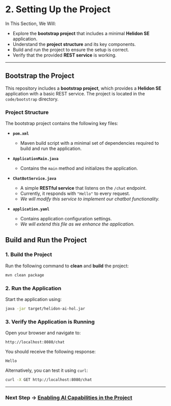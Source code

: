 # 2. Setting Up the Project

In This Section, We Will:

- Explore the **bootstrap project** that includes a minimal **Helidon SE** application.
- Understand the **project structure** and its key components.
- Build and run the project to ensure the setup is correct.
- Verify that the provided **REST service** is working.

---

## Bootstrap the Project

This repository includes a **bootstrap project**, which provides a **Helidon SE** application with a basic REST service. The project is located in the `code/bootstrap` directory.

### Project Structure
The bootstrap project contains the following key files:

- **`pom.xml`**
   - Maven build script with a minimal set of dependencies required to build and run the application.

- **`ApplicationMain.java`**
   - Contains the `main` method and initializes the application.

- **`ChatBotService.java`**
   - A simple **RESTful service** that listens on the `/chat` endpoint.
   - Currently, it responds with `"Hello"` to every request.
   - _We will modify this service to implement our chatbot functionality._

- **`application.yaml`**
   - Contains application configuration settings.
   - _We will extend this file as we enhance the application._

## Build and Run the Project

### 1. Build the Project
Run the following command to **clean** and **build** the project:

```sh
mvn clean package
```

### 2. Run the Application
Start the application using:

```sh
java -jar target/helidon-ai-hol.jar
```

### 3. Verify the Application is Running

Open your browser and navigate to:

```
http://localhost:8080/chat
```

You should receive the following response:

```
Hello
```

Alternatively, you can test it using `curl`:

```sh
curl -X GET http://localhost:8080/chat
```

---

### Next Step → [Enabling AI Capabilities in the Project](03_enabling_ai_capabilities_in_the_project.md)
